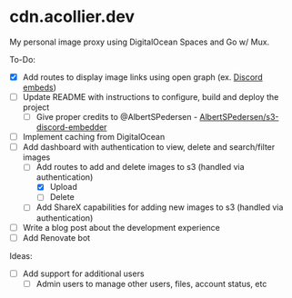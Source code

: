 # cdn.acollier.dev
My personal image proxy using DigitalOcean Spaces and Go w/ Mux.

To-Do:  
- [x] Add routes to display image links using open graph (ex. [Discord embeds](https://i.imgur.com/otjv4zE.png))  
- [ ] Update README with instructions to configure, build and deploy the project  
    - [ ] Give proper credits to @AlbertSPedersen -  [AlbertSPedersen/s3-discord-embedder](https://github.com/AlbertSPedersen/s3-discord-embedder)  
- [ ] Implement caching from DigitalOcean  
- [ ] Add dashboard with authentication to view, delete and search/filter images  
    - [ ] Add routes to add and delete images to s3 (handled via authentication)  
        - [x] Upload  
        - [ ] Delete  
    - [ ] Add ShareX capabilities for adding new images to s3 (handled via authentication)  
- [ ] Write a blog post about the development experience  
- [ ] Add Renovate bot

Ideas:  
- [ ] Add support for additional users  
    - [ ] Admin users to manage other users, files, account status, etc  
